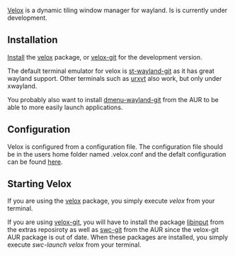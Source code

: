 [Velox](https://github.com/michaelforney/velox) is a dynamic tiling window manager for wayland. Is is currently under development.

## Installation

[Install](/index.php/Install "Install") the [velox](https://aur.archlinux.org/packages/velox/) package, or [velox-git](https://aur.archlinux.org/packages/velox-git/) for the development version.

The default terminal emulator for velox is [st-wayland-git](https://aur.archlinux.org/packages/st-wayland-git/) as it has great wayland support. Other terminals such as [urxvt](/index.php/Urxvt "Urxvt") also work, but only under xwayland.

You probably also want to install [dmenu-wayland-git](https://aur.archlinux.org/packages/dmenu-wayland-git/) from the AUR to be able to more easily launch applications.

## Configuration

Velox is configured from a configuration file. The configuration file should be in the users home folder named .velox.conf and the defalt configuration can be found [here](https://raw.githubusercontent.com/michaelforney/velox/master/velox.conf.sample).

## Starting Velox

If you are using the [velox](https://aur.archlinux.org/packages/velox/) package, you simply execute *velox* from your terminal.

If you are using [velox-git](https://aur.archlinux.org/packages/velox-git/), you will have to install the package [libinput](https://www.archlinux.org/packages/?name=libinput) from the extras reposiroty as well as [swc-git](https://aur.archlinux.org/packages/swc-git/) from the AUR since the velox-git AUR package is out of date. When these packages are installed, you simply execute *swc-launch velox* from your terminal.